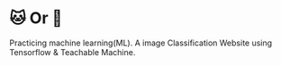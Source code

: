 ﻿# 🐱 Or 🐶
 
Practicing machine learning(ML). 
A image Classification Website using Tensorflow & Teachable Machine.
